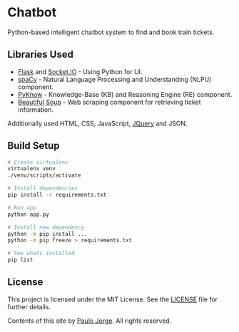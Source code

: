 # Chatbot

Python-based intelligent chatbot system to find and book train tickets.

## Libraries Used

- [Flask](http://flask.pocoo.org/) and [Socket.IO](https://socket.io/) - Using Python for UI.
- [spaCy](https://spacy.io/) - Natural Language Processing and Understanding (NLPU) component.
- [PyKnow](https://pyknow.readthedocs.io/en/stable/) - Knowledge-Base (KB) and Reasoning Engine (RE) component.
- [Beautiful Soup](https://www.crummy.com/software/BeautifulSoup/bs4/doc/) - Web scraping component for retrieving ticket information.

Additionally used HTML, CSS, JavaScript, [JQuery](https://jquery.com/) and JSON.

## Build Setup

``` bash
# Create virtualenv
virtualenv venv
./venv/scripts/activate

# Install dependencies
pip install -r requirements.txt

# Run app
python app.py

# Install new dependency
python -m pip install ...
python -m pip freeze > requirements.txt

# See whats installed
pip list

```

## License

This project is licensed under the MIT License. See the [LICENSE](LICENSE) file for further details.

Contents of this site by [Paulo Jorge](http://www.bypaulo.design/). All rights reserved.
